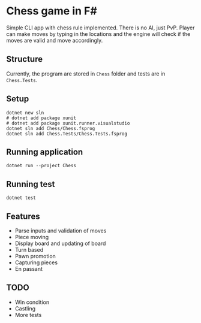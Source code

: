 # Chess game in F#

Simple CLI app with chess rule implemented. There is no AI, just PvP. Player can make moves by typing in the locations and the engine will check if the moves are valid and move accordingly.

## Structure

Currently, the program are stored in `Chess` folder and tests are in `Chess.Tests`.

## Setup

```
dotnet new sln
# dotnet add package xunit
# dotnet add package xunit.runner.visualstudio
dotnet sln add Chess/Chess.fsprog
dotnet sln add Chess.Tests/Chess.Tests.fsprog
```

## Running application

```
dotnet run --project Chess
```

## Running test

```
dotnet test
```

## Features

- Parse inputs and validation of moves
- Piece moving
- Display board and updating of board
- Turn based
- Pawn promotion
- Capturing pieces
- En passant

## TODO
- Win condition
- Castling
- More tests
